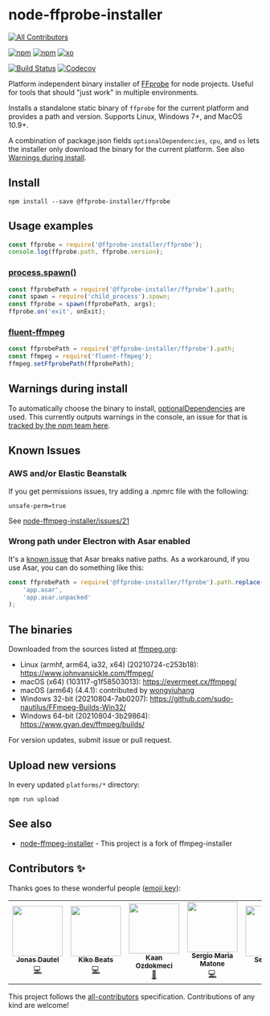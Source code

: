 # node-ffprobe-installer
<!-- ALL-CONTRIBUTORS-BADGE:START - Do not remove or modify this section -->
[![All Contributors](https://img.shields.io/badge/all_contributors-5-orange.svg?style=flat-square)](#contributors-)
<!-- ALL-CONTRIBUTORS-BADGE:END -->

[![npm](https://img.shields.io/npm/dt/@ffprobe-installer/ffprobe.svg?style=flat-square)](https://www.npmjs.com/package/@ffprobe-installer/ffprobe) [![npm](https://img.shields.io/npm/v/@ffprobe-installer/ffprobe.svg?style=flat-square)](https://www.npmjs.com/package/@ffprobe-installer/ffprobe?activeTab=versions) [![xo](https://img.shields.io/badge/code%20style-XO-60CFBE.svg?longCache=true&style=flat-square&logo=)](https://github.com/xojs/xo)

[![Build Status](https://img.shields.io/github/workflow/status/SavageCore/node-ffprobe-installer/test)](https://github.com/SavageCore/node-ffprobe-installer/actions/workflows/npm-test.yml) [![Codecov](https://img.shields.io/codecov/c/github/SavageCore/node-ffprobe-installer.svg?style=flat-square)](https://codecov.io/gh/SavageCore/node-ffprobe-installer/)

Platform independent binary installer of [FFprobe](https://ffmpeg.org/) for node projects. Useful for tools that should "just work" in multiple environments.

Installs a standalone static binary of `ffprobe` for the current platform and provides a path and version. Supports Linux, Windows 7+, and MacOS 10.9+.

A combination of package.json fields `optionalDependencies`, `cpu`, and `os` lets the installer only download the binary for the current platform. See also [Warnings during install](https://github.com/SavageCore/node-ffprobe-installer/blob/master/README.md#warnings-during-install).

## Install

    npm install --save @ffprobe-installer/ffprobe

## Usage examples

```javascript
const ffprobe = require('@ffprobe-installer/ffprobe');
console.log(ffprobe.path, ffprobe.version);
```

### [process.spawn()](https://nodejs.org/api/child_process.html#child_process_child_process_spawn_command_args_options)

```javascript
const ffprobePath = require('@ffprobe-installer/ffprobe').path;
const spawn = require('child_process').spawn;
const ffprobe = spawn(ffprobePath, args);
ffprobe.on('exit', onExit);
```

### [fluent-ffmpeg](https://github.com/fluent-ffmpeg/node-fluent-ffmpeg)

```javascript
const ffprobePath = require('@ffprobe-installer/ffprobe').path;
const ffmpeg = require('fluent-ffmpeg');
ffmpeg.setFfprobePath(ffprobePath);
```

## Warnings during install

To automatically choose the binary to install, [optionalDependencies](https://docs.npmjs.com/files/package.json#optionaldependencies) are used. This currently outputs warnings in the console, an issue for that is [tracked by the npm team here](https://github.com/npm/npm/issues/9567).

## Known Issues

### AWS and/or Elastic Beanstalk

If you get permissions issues, try adding a .npmrc file with the following:

    unsafe-perm=true

See [node-ffmpeg-installer/issues/21](https://github.com/kribblo/node-ffmpeg-installer/issues/21)

### Wrong path under Electron with Asar enabled

It's a [known issue](https://github.com/electron-userland/electron-packager/issues/740) that Asar breaks native paths. As a workaround, if you use Asar, you can do something like this:

```javascript
const ffprobePath = require('@ffprobe-installer/ffprobe').path.replace(
	'app.asar',
	'app.asar.unpacked'
);
```

## The binaries

Downloaded from the sources listed at [ffmpeg.org](https://ffmpeg.org/download.html):

- Linux (armhf, arm64, ia32, x64) (20210724-c253b18): https://www.johnvansickle.com/ffmpeg/
- macOS (x64) (103117-g1f58503013): https://evermeet.cx/ffmpeg/
- macOS (arm64) (4.4.1): contributed by [wongyiuhang](https://github.com/wongyiuhang)
- Windows 32-bit (20210804-7ab0207): https://github.com/sudo-nautilus/FFmpeg-Builds-Win32/
- Windows 64-bit (20210804-3b29864): https://www.gyan.dev/ffmpeg/builds/

For version updates, submit issue or pull request.

## Upload new versions

In every updated `platforms/*` directory:

    npm run upload

## See also

- [node-ffmpeg-installer](https://www.npmjs.com/package/@ffmpeg-installer/ffmpeg) - This project is a fork of ffmpeg-installer

## Contributors ✨

Thanks goes to these wonderful people ([emoji key](https://allcontributors.org/docs/en/emoji-key)):

<!-- ALL-CONTRIBUTORS-LIST:START - Do not remove or modify this section -->
<!-- prettier-ignore-start -->
<!-- markdownlint-disable -->
<table>
  <tr>
    <td align="center"><a href="https://jonasdautel.dev"><img src="https://avatars3.githubusercontent.com/u/16684499?v=4?s=100" width="100px;" alt=""/><br /><sub><b>Jonas Dautel</b></sub></a><br /><a href="https://github.com/SavageCore/node-ffprobe-installer/commits?author=SNRSE" title="Code">💻</a></td>
    <td align="center"><a href="https://kikobeats.com"><img src="https://avatars2.githubusercontent.com/u/2096101?v=4?s=100" width="100px;" alt=""/><br /><sub><b>Kiko Beats</b></sub></a><br /><a href="https://github.com/SavageCore/node-ffprobe-installer/commits?author=Kikobeats" title="Code">💻</a></td>
    <td align="center"><a href="https://github.com/kaandok"><img src="https://avatars0.githubusercontent.com/u/472836?v=4?s=100" width="100px;" alt=""/><br /><sub><b>Kaan Ozdokmeci</b></sub></a><br /><a href="https://github.com/SavageCore/node-ffprobe-installer/commits?author=kaandok" title="Documentation">📖</a></td>
    <td align="center"><a href="https://github.com/sw360cab"><img src="https://avatars0.githubusercontent.com/u/777866?v=4?s=100" width="100px;" alt=""/><br /><sub><b>Sergio Maria Matone</b></sub></a><br /><a href="https://github.com/SavageCore/node-ffprobe-installer/commits?author=sw360cab" title="Code">💻</a></td>
    <td align="center"><a href="https://github.com/xemle"><img src="https://avatars.githubusercontent.com/u/261850?v=4?s=100" width="100px;" alt=""/><br /><sub><b>Sebastian</b></sub></a><br /><a href="https://github.com/SavageCore/node-ffprobe-installer/commits?author=xemle" title="Code">💻</a></td>
  </tr>
</table>

<!-- markdownlint-restore -->
<!-- prettier-ignore-end -->

<!-- ALL-CONTRIBUTORS-LIST:END -->

This project follows the [all-contributors](https://github.com/all-contributors/all-contributors) specification. Contributions of any kind are welcome!
